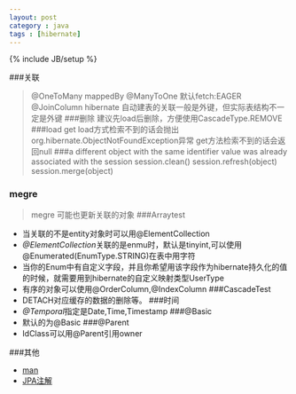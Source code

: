```yaml
---
layout: post
category : java
tags : [hibernate]
---
```

{% include JB/setup %}

###关联
>\@OneToMany  mappedBy
>@ManyToOne 默认fetch:EAGER  @JoinColumn
>hibernate 自动建表的关联一般是外键，但实际表结构不一定是外键
###删除 
>建议先load后删除，方便使用CascadeType.REMOVE
###load get
>load方式检索不到的话会抛出org.hibernate.ObjectNotFoundException异常
>get方法检索不到的话会返回null
###a different object with the same identifier value was already associated with the session
	session.clean()
	session.refresh(object)
	session.merge(object)
### megre
>megre 可能也更新关联的对象
###Arraytest
+ 当关联的不是entity对象时可以用@ElementCollection
+ *@ElementCollection*关联的是enmu时，默认是tinyint,可以使用@Enumerated(EnumType.STRING)在表中用字符
+ 当你的Enum中有自定义字段，并且你希望用该字段作为hibernate持久化的值的时候，就需要用到hibernate的自定义映射类型UserType
+ 有序的对象可以使用@OrderColumn,@IndexColumn
###CascadeTest
+ DETACH对应缓存的数据的删除等。
###时间
+ *@Temporal*指定是Date,Time,Timestamp
###@Basic
+ 默认的为@Basic
###@Parent
+ IdClass可以用@Parent引用owner

###其他
+ [man](http://www.mkyong.com/hibernate/hibernate-fetching-strategies-examples)
+ [JPA注解](http://www.360doc.com/content/07/1224/21/15643_921681.shtml)


<!--more-->





